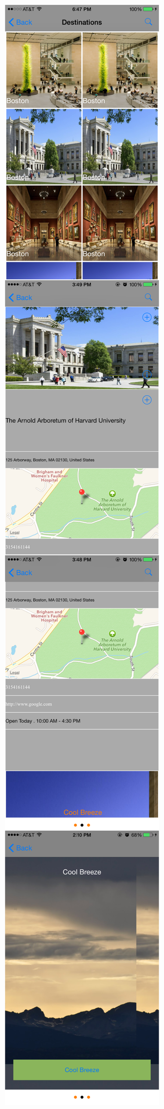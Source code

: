 ![Screenshot](IMG_1995.PNG)
![Screenshot](IMG_2021.PNG)
![Screenshot](IMG_2021-1.PNG)
![Screenshot](IMG_2022.PNG)